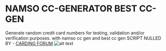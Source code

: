 # NAMSO CC-GENERATOR BEST CC-GEN
Generate random credit card numbers for testing, validation and/or verification purposes. with namso cc gen and best cc gen
SCRIPT NULLED BY - <a href="https://forum.blackhatindia.ru/">CARDING FORUM</a>
![alt text](https://i.imgur.com/dKMT8Xw.png)
